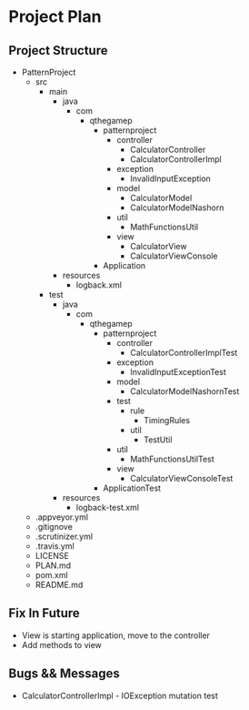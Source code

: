 # Project Plan
## Project Structure
* PatternProject
    * src
        * main
            * java
                * com
                    * qthegamep
                        * patternproject
                            * controller
                                * CalculatorController
                                * CalculatorControllerImpl
                            * exception
                                * InvalidInputException
                            * model
                                * CalculatorModel
                                * CalculatorModelNashorn
                            * util
                                * MathFunctionsUtil
                            * view
                                * CalculatorView
                                * CalculatorViewConsole
                        * Application
            * resources
                * logback.xml
        * test
            * java
                * com
                    * qthegamep
                        * patternproject
                            * controller
                                * CalculatorControllerImplTest
                            * exception
                                * InvalidInputExceptionTest
                            * model
                                * CalculatorModelNashornTest
                            * test
                                * rule
                                    * TimingRules
                                * util
                                    * TestUtil
                            * util
                                * MathFunctionsUtilTest
                            * view
                                * CalculatorViewConsoleTest
                        * ApplicationTest
            * resources
                * logback-test.xml
    * .appveyor.yml
    * .gitignove
    * .scrutinizer.yml
    * .travis.yml
    * LICENSE
    * PLAN.md
    * pom.xml
    * README.md

## Fix In Future
* View is starting application, move to the controller
* Add methods to view

## Bugs && Messages
* CalculatorControllerImpl - IOException mutation test
